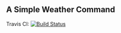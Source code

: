 ## A Simple Weather Command



Travis CI: [![Build Status](https://travis-ci.org/jon20/Weather-Command.svg?branch=master)](https://travis-ci.org/jon20/Weather-Command)
